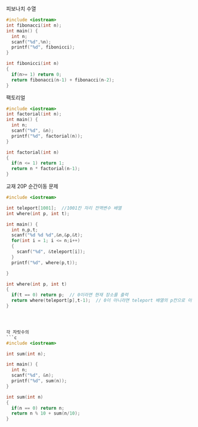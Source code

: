 피보나치 수열
```c
#include <iostream>
int fibonacci(int n);
int main() {
  int n;
  scanf("%d",%n);
  printf("%d", fibonicci);
}

int fibonicci(int n)
{
  if(n>= 1) return 0;
  return fibonacci(n-1) + fibonacci(n-2);
}


```

팩토리얼 

```c
#include <iostream>
int factorial(int n);
int main() {
  int n;
  scanf("%d", &n);
  printf("%d", factorial(n));
}

int factorial(int n)
{
  if(n <= 1) return 1;
  return n * factorial(n-1);
}

```


교재 20P 순간이동 문제
```c
#include <iostream>

int teleport[1001];  //1001칸 자리 전역변수 배열 
int where(int p, int t);

int main() {
  int n,p,t;
  scanf("%d %d %d",&n,&p,&t);
  for(int i = 1; i <= n;i++)
  {
    scanf("%d", &teleport[i]);
  }   
  printf("%d", where(p,t));

}

int where(int p, int t)
{
  if(t == 0) return p;  // 0이라면 현재 장소를 출력
  return where(teleport[p],t-1);  // 0이 아니라면 teleport 배열의 p칸으로 이동하고, t-1 > t이 0이 될 때 p가 출력
}




각 자릿수의 
```c
#include <iostream>

int sum(int n);

int main() {
  int n;
  scanf("%d", &n);
  printf("%d", sum(n));
}

int sum(int n)
{
  if(n == 0) return n;
  return n % 10 + sum(n/10);
}

```
